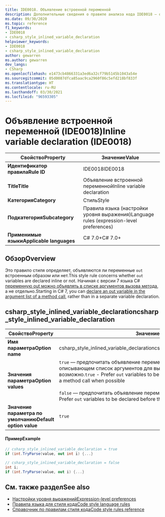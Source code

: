 ```yaml
---
title: IDE0018. Объявление встроенной переменной
description: Дополнительные сведения о правиле анализа кода IDE0018 — объявление встроенной переменной
ms.date: 09/30/2020
ms.topic: reference
f1_keywords:
- IDE0018
- csharp_style_inlined_variable_declaration
helpviewer_keywords:
- IDE0018
- csharp_style_inlined_variable_declaration
author: gewarren
ms.author: gewarren
dev_langs:
- CSharp
ms.openlocfilehash: e1473cb4866331a3ed6a32cf79b5145b1043a54e
ms.sourcegitcommit: 05d0087dfca85aac9ca2960f86c5efd218bf833f
ms.translationtype: HT
ms.contentlocale: ru-RU
ms.lasthandoff: 03/30/2021
ms.locfileid: "96593305"
---
```

# <a name="inline-variable-declaration-ide0018"></a><span data-ttu-id="2eebf-103">Объявление встроенной переменной (IDE0018)</span><span class="sxs-lookup"><span data-stu-id="2eebf-103">Inline variable declaration (IDE0018)</span></span>

|<span data-ttu-id="2eebf-104">Свойство</span><span class="sxs-lookup"><span data-stu-id="2eebf-104">Property</span></span>|<span data-ttu-id="2eebf-105">Значение</span><span class="sxs-lookup"><span data-stu-id="2eebf-105">Value</span></span>|
|-|-|
| <span data-ttu-id="2eebf-106">**Идентификатор правила**</span><span class="sxs-lookup"><span data-stu-id="2eebf-106">**Rule ID**</span></span> | <span data-ttu-id="2eebf-107">IDE0018</span><span class="sxs-lookup"><span data-stu-id="2eebf-107">IDE0018</span></span> |
| <span data-ttu-id="2eebf-108">**Title**</span><span class="sxs-lookup"><span data-stu-id="2eebf-108">**Title**</span></span> | <span data-ttu-id="2eebf-109">Объявление встроенной переменной</span><span class="sxs-lookup"><span data-stu-id="2eebf-109">Inline variable declaration</span></span> |
| <span data-ttu-id="2eebf-110">**Категория**</span><span class="sxs-lookup"><span data-stu-id="2eebf-110">**Category**</span></span> | <span data-ttu-id="2eebf-111">Стиль</span><span class="sxs-lookup"><span data-stu-id="2eebf-111">Style</span></span> |
| <span data-ttu-id="2eebf-112">**Подкатегория**</span><span class="sxs-lookup"><span data-stu-id="2eebf-112">**Subcategory**</span></span> | <span data-ttu-id="2eebf-113">Правила языка (настройки уровня выражения)</span><span class="sxs-lookup"><span data-stu-id="2eebf-113">Language rules (expression-level preferences)</span></span> |
| <span data-ttu-id="2eebf-114">**Применимые языки**</span><span class="sxs-lookup"><span data-stu-id="2eebf-114">**Applicable languages**</span></span> | <span data-ttu-id="2eebf-115">C# 7.0+</span><span class="sxs-lookup"><span data-stu-id="2eebf-115">C# 7.0+</span></span> |

## <a name="overview"></a><span data-ttu-id="2eebf-116">Обзор</span><span class="sxs-lookup"><span data-stu-id="2eebf-116">Overview</span></span>

<span data-ttu-id="2eebf-117">Это правило стиля определяет, объявляются ли переменные `out` встроенным образом или нет.</span><span class="sxs-lookup"><span data-stu-id="2eebf-117">This style rule concerns whether `out` variables are declared inline or not.</span></span> <span data-ttu-id="2eebf-118">Начиная с версии 7 языка C# [переменную out можно объявлять в списке аргументов вызова метода](../../../csharp/language-reference/keywords/out-parameter-modifier.md#calling-a-method-with-an-out-argument), а не отдельно.</span><span class="sxs-lookup"><span data-stu-id="2eebf-118">Starting in C# 7, you can [declare an out variable in the argument list of a method call](../../../csharp/language-reference/keywords/out-parameter-modifier.md#calling-a-method-with-an-out-argument), rather than in a separate variable declaration.</span></span>

## <a name="csharp_style_inlined_variable_declaration"></a><span data-ttu-id="2eebf-119">csharp_style_inlined_variable_declaration</span><span class="sxs-lookup"><span data-stu-id="2eebf-119">csharp_style_inlined_variable_declaration</span></span>

|<span data-ttu-id="2eebf-120">Свойство</span><span class="sxs-lookup"><span data-stu-id="2eebf-120">Property</span></span>|<span data-ttu-id="2eebf-121">Значение</span><span class="sxs-lookup"><span data-stu-id="2eebf-121">Value</span></span>|
|-|-|
| <span data-ttu-id="2eebf-122">**Имя параметра**</span><span class="sxs-lookup"><span data-stu-id="2eebf-122">**Option name**</span></span> | <span data-ttu-id="2eebf-123">csharp_style_inlined_variable_declaration</span><span class="sxs-lookup"><span data-stu-id="2eebf-123">csharp_style_inlined_variable_declaration</span></span>
| <span data-ttu-id="2eebf-124">**Значения параметра**</span><span class="sxs-lookup"><span data-stu-id="2eebf-124">**Option values**</span></span> | <span data-ttu-id="2eebf-125">`true` — предпочитать объявление переменных `out` прямо в коде, описывающем список аргументов для вызова метода, когда это возможно.</span><span class="sxs-lookup"><span data-stu-id="2eebf-125">`true` - Prefer `out` variables to be declared inline in the argument list of a method call when possible</span></span><br /><br /><span data-ttu-id="2eebf-126">`false` — предпочитать объявление переменных `out` до вызова метода.</span><span class="sxs-lookup"><span data-stu-id="2eebf-126">`false` - Prefer `out` variables to be declared before the method call</span></span> |
| <span data-ttu-id="2eebf-127">**Значение параметра по умолчанию**</span><span class="sxs-lookup"><span data-stu-id="2eebf-127">**Default option value**</span></span> | `true` |

#### <a name="example"></a><span data-ttu-id="2eebf-128">Пример</span><span class="sxs-lookup"><span data-stu-id="2eebf-128">Example</span></span>

```csharp
// csharp_style_inlined_variable_declaration = true
if (int.TryParse(value, out int i) {...}

// csharp_style_inlined_variable_declaration = false
int i;
if (int.TryParse(value, out i) {...}
```

## <a name="see-also"></a><span data-ttu-id="2eebf-129">См. также раздел</span><span class="sxs-lookup"><span data-stu-id="2eebf-129">See also</span></span>

- [<span data-ttu-id="2eebf-130">Настройки уровня выражений</span><span class="sxs-lookup"><span data-stu-id="2eebf-130">Expression-level preferences</span></span>](expression-level-preferences.md)
- [<span data-ttu-id="2eebf-131">Правила языка для стиля кода</span><span class="sxs-lookup"><span data-stu-id="2eebf-131">Code style language rules</span></span>](language-rules.md)
- [<span data-ttu-id="2eebf-132">Справочник по правилам стиля кода</span><span class="sxs-lookup"><span data-stu-id="2eebf-132">Code style rules reference</span></span>](index.md)

